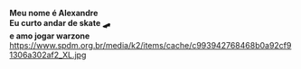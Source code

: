 
<b>Meu nome é Alexandre</b>
 <br/>
<b>Eu curto andar de skate 🛹</b>
<br/>
<b>e amo jogar warzone</b> 
<img>https://www.spdm.org.br/media/k2/items/cache/c993942768468b0a92cf91306a302af2_XL.jpg<img>
